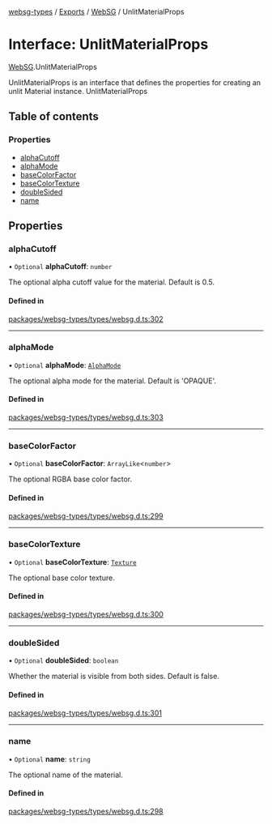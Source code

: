 [websg-types](../README.md) / [Exports](../modules.md) / [WebSG](../modules/WebSG.md) / UnlitMaterialProps

# Interface: UnlitMaterialProps

[WebSG](../modules/WebSG.md).UnlitMaterialProps

UnlitMaterialProps is an interface that defines the properties for creating an unlit Material instance.
 UnlitMaterialProps

## Table of contents

### Properties

- [alphaCutoff](WebSG.UnlitMaterialProps.md#alphacutoff)
- [alphaMode](WebSG.UnlitMaterialProps.md#alphamode)
- [baseColorFactor](WebSG.UnlitMaterialProps.md#basecolorfactor)
- [baseColorTexture](WebSG.UnlitMaterialProps.md#basecolortexture)
- [doubleSided](WebSG.UnlitMaterialProps.md#doublesided)
- [name](WebSG.UnlitMaterialProps.md#name)

## Properties

### alphaCutoff

• `Optional` **alphaCutoff**: `number`

The optional alpha cutoff value for the material. Default is 0.5.

#### Defined in

[packages/websg-types/types/websg.d.ts:302](https://github.com/matrix-org/thirdroom/blob/53b6168d/packages/websg-types/types/websg.d.ts#L302)

___

### alphaMode

• `Optional` **alphaMode**: [`AlphaMode`](../modules/WebSG.md#alphamode-1)

The optional alpha mode for the material. Default is 'OPAQUE'.

#### Defined in

[packages/websg-types/types/websg.d.ts:303](https://github.com/matrix-org/thirdroom/blob/53b6168d/packages/websg-types/types/websg.d.ts#L303)

___

### baseColorFactor

• `Optional` **baseColorFactor**: `ArrayLike`<`number`\>

The optional RGBA base color factor.

#### Defined in

[packages/websg-types/types/websg.d.ts:299](https://github.com/matrix-org/thirdroom/blob/53b6168d/packages/websg-types/types/websg.d.ts#L299)

___

### baseColorTexture

• `Optional` **baseColorTexture**: [`Texture`](../classes/WebSG.Texture.md)

The optional base color texture.

#### Defined in

[packages/websg-types/types/websg.d.ts:300](https://github.com/matrix-org/thirdroom/blob/53b6168d/packages/websg-types/types/websg.d.ts#L300)

___

### doubleSided

• `Optional` **doubleSided**: `boolean`

Whether the material is visible from both sides. Default is false.

#### Defined in

[packages/websg-types/types/websg.d.ts:301](https://github.com/matrix-org/thirdroom/blob/53b6168d/packages/websg-types/types/websg.d.ts#L301)

___

### name

• `Optional` **name**: `string`

The optional name of the material.

#### Defined in

[packages/websg-types/types/websg.d.ts:298](https://github.com/matrix-org/thirdroom/blob/53b6168d/packages/websg-types/types/websg.d.ts#L298)
